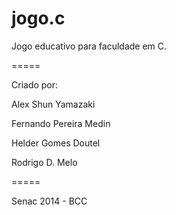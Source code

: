 jogo.c
======

Jogo educativo para faculdade em C.

=====


Criado por:

Alex Shun Yamazaki

Fernando Pereira Medin

Helder Gomes Doutel

Rodrigo D. Melo

=====

Senac 2014 - BCC
